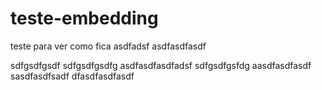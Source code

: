 # teste-embedding

teste para ver como fica
asdfadsf
asdfasdfasdf


sdfgsdfgsdf
sdfgsdfgsdfg
asdfasdfasdfadsf
sdfgsdfgsfdg
aasdfasdfasdf
sasdfasdfsadf
dfasdfasdfasdf
